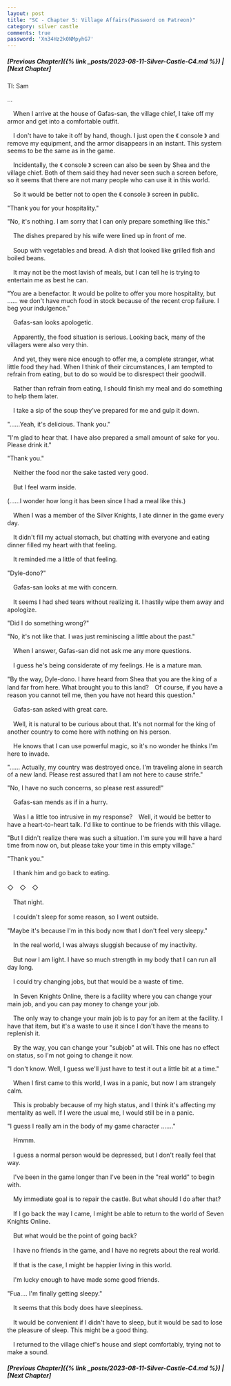 ```yaml
---
layout: post
title: "SC - Chapter 5: Village Affairs(Password on Patreon)"
category: silver castle
comments: true
password: 'Xn34Hz2k0NMpyhG7'
---
```


##### [Previous Chapter]({% link _posts/2023-08-11-Silver-Castle-C4.md %}) \| [Next Chapter]



Tl: Sam

…


　When I arrive at the house of  Gafas-san, the village chief, I take off my armor and get into a comfortable outfit.

　I don't have to take it off by hand, though. I just open the 《  console  》 and remove my equipment, and the armor disappears in an instant. This system seems to be the same as in the game.

　Incidentally, the 《 console 》 screen can also be seen by Shea and the village chief. Both of them said they had never seen such a screen before, so it seems that there are not many people who can use it in this world.
<!--more-->

　So it would be better not to open the 《  console  》 screen in public.


"Thank you for your hospitality."

"No, it's nothing. I am sorry that I can only prepare something like this."


　The dishes prepared by his wife were lined up in front of me.

　Soup with vegetables and bread. A dish that looked like grilled fish and boiled beans.


　It may not be the most lavish of meals, but I can tell he is trying to entertain me as best he can.


"You are a benefactor. It would be polite to offer you more hospitality, but ...... we don't have much food in stock because of the recent crop failure. I beg your indulgence."


　Gafas-san looks apologetic.

　Apparently, the food situation is serious. Looking back, many of the villagers were also very thin.


　And yet, they were nice enough to offer me, a complete stranger, what little food they had. When I think of their circumstances, I am tempted to refrain from eating, but to do so would be to disrespect their goodwill.

　Rather than refrain from eating, I should finish my meal and do something to help them later.

　I take a sip of the soup they've prepared for me and gulp it down.


"......Yeah, it's delicious. Thank you."

"I'm glad to hear that. I have also prepared a small amount of sake for you. Please drink it."

"Thank you."


　Neither the food nor the sake tasted very good.

　But I feel warm inside.


(......I wonder how long it has been since I had a meal like this.)

　When I was a member of the Silver Knights, I ate dinner in the game every day.

　It didn't fill my actual stomach, but chatting with everyone and eating dinner filled my heart with that feeling.

　It reminded me a little of that feeling.


"Dyle-dono?"


　Gafas-san looks at me with concern.

　It seems I had shed tears without realizing it. I hastily wipe them away and apologize.


"Did I do something wrong?"

"No, it's not like that. I was just reminiscing a little about the past."


　When I answer, Gafas-san did not ask me any more questions.

　I guess he's being considerate of my feelings. He is a mature man.


"By the way, Dyle-dono. I have heard from Shea that you are the king of a land far from here. What brought you to this land?　Of course, if you have a reason you cannot tell me, then you have not heard this question."


　Gafas-san asked with great care.

　Well, it is natural to be curious about that. It's not normal for the king of another country to come here with nothing on his person.

　He knows that I can use powerful magic, so it's no wonder he thinks I'm here to invade.


"...... Actually, my country was destroyed once. I'm traveling alone in search of a new land. Please rest assured that I am not here to cause strife."

"No, I have no such concerns, so please rest assured!"


　Gafas-san mends as if in a hurry.

　Was I a little too intrusive in my response?　Well, it would be better to have a heart-to-heart talk. I'd like to continue to be friends with this village.


"But I didn't realize there was such a situation. I'm sure you will have a hard time from now on, but please take your time in this empty village."

"Thank you."


　I thank him and go back to eating.


◇　◇　◇


　That night.

　I couldn't sleep for some reason, so I went outside.


"Maybe it's because I'm in this body now that I don't feel very sleepy."


　In the real world, I was always sluggish because of my inactivity.

　But now I am light. I have so much strength in my body that I can run all day long.


　I could try changing jobs, but that would be a waste of time.


　In Seven Knights Online, there is a facility where you can change your main job, and you can pay money to change your job.

　The only way to change your main job is to pay for an item at the facility. I have that item, but it's a waste to use it since I don't have the means to replenish it.

　By the way, you can change your "subjob" at will. This one has no effect on status, so I'm not going to change it now.


"I don't know. Well, I guess we'll just have to test it out a little bit at a time."


　When I first came to this world, I was in a panic, but now I am strangely calm.

　This is probably because of my high status, and I think it's affecting my mentality as well. If I were the usual me, I would still be in a panic.


"I guess I really am in the body of my game character ......."


　Hmmm.

　I guess a normal person would be depressed, but I don't really feel that way.

　I've been in the game longer than I've been in the "real world" to begin with.


　My immediate goal is to repair the castle. But what should I do after that?


　If I go back the way I came, I might be able to return to the world of Seven Knights Online.

　But what would be the point of going back?

　I have no friends in the game, and I have no regrets about the real world.

　If that is the case, I might be happier living in this world.

　I'm lucky enough to have made some good friends.


"Fua.... I'm finally getting sleepy."


　It seems that this body does have sleepiness.

　It would be convenient if I didn't have to sleep, but it would be sad to lose the pleasure of sleep. This might be a good thing.


　I returned to the village chief's house and slept comfortably, trying not to make a sound.





##### [Previous Chapter]({% link _posts/2023-08-11-Silver-Castle-C4.md %}) \| [Next Chapter]
